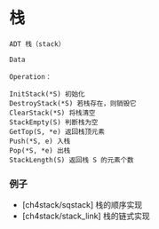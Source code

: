 # 栈

```
ADT 栈（stack）

Data

Operation：

InitStack(*S) 初始化
DestroyStack(*S) 若栈存在，则销毁它
ClearStack(*S) 将栈清空
StackEmpty(S) 判断栈为空
GetTop(S, *e) 返回栈顶元素
Push(*S, e) 入栈
Pop(*S, *e) 出栈
StackLength(S) 返回栈 S 的元素个数
```

### 例子

* [ch4stack/sqstack] 栈的顺序实现
* [ch4stack/stack_link] 栈的链式实现